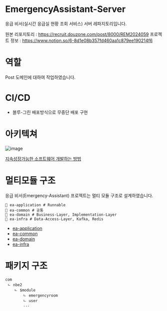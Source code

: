 # EmergencyAssistant-Server
응급 비서(실시간 응급실 현황 조회 서비스) 서버 레파지토리입니다.

원본 리포지토리 : https://recruit.douzone.com/post/8000/REM2024059
프로젝트 정보 : https://www.notion.so/6-8d1e08b357fd460aa1c879ee190214f6

# 역할
Post 도메인에 대하여 작업하였습니다.

# CI/CD

- 블루-그린 배포방식으로 무중단 배포 구현

# 아키텍쳐

![image](https://github.com/COS-project/cos-backend/assets/128073698/de0f406e-4b73-477f-bba3-f6caaaead435)

[지속성장가능한 소프트웨어 개발하는 방법](https://geminikims.medium.com/%EC%A7%80%EC%86%8D-%EC%84%B1%EC%9E%A5-%EA%B0%80%EB%8A%A5%ED%95%9C-%EC%86%8C%ED%94%84%ED%8A%B8%EC%9B%A8%EC%96%B4%EB%A5%BC-%EB%A7%8C%EB%93%A4%EC%96%B4%EA%B0%80%EB%8A%94-%EB%B0%A9%EB%B2%95-97844c5dab63)

# 멀티모듈 구조

응급 비서(Emergency-Assistant) 프로젝트는 멀티 모듈 구조로 설계하였습니다.

```
📁 ea-application # Runnable
📁 ea-common # 공통
📁 ea-domain # Business-Layer, Implementation-Layer
📁 ea-infra # Data-Access-Layer, Kafka, Redis
```

- [ea-application](https://github.com/prgrms-be-devcourse/NBE1_2_Team06/blob/develop/ea-application/README.md)
- [ea-common](https://github.com/prgrms-be-devcourse/NBE1_2_Team06/blob/develop/ea-common/README.md)
- [ea-domain](https://github.com/prgrms-be-devcourse/NBE1_2_Team06/blob/develop/ea-domain/README.md)
- [ea-infra](https://github.com/prgrms-be-devcourse/NBE1_2_Team06/blob/develop/ea-infra/README.md)

# 패키지 구조

```
com
 ㄴ nbe2
    ㄴ $module
        ㄴ emergencyroom
        ㄴ user
        ...
```
